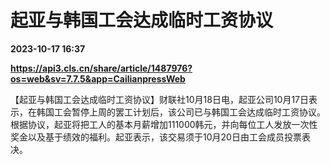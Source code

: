 # 起亚与韩国工会达成临时工资协议

**2023-10-17 16:37**

**https://api3.cls.cn/share/article/1487976?os=web&sv=7.7.5&app=CailianpressWeb**

【起亚与韩国工会达成临时工资协议】财联社10月18日电，起亚公司10月17日表示，在韩国工会暂停上周的罢工计划后，该公司已与韩国工会达成临时工资协议。根据协议，起亚将把工人的基本月薪增加111000韩元，并向每位工人发放一次性奖金以及基于绩效的福利。起亚表示，该交易须于10月20日由工会成员投票表决。
